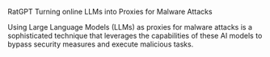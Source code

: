 RatGPT Turning online LLMs into Proxies for Malware Attacks

Using Large Language Models (LLMs) as proxies for malware attacks is a sophisticated technique that leverages the capabilities of these AI models to bypass security measures and execute malicious tasks.
